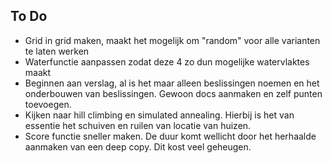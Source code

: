 ## To Do
 
- Grid in grid maken, maakt het mogelijk om "random" voor alle varianten te laten werken
- Waterfunctie aanpassen zodat deze 4 zo dun mogelijke watervlaktes maakt
- Beginnen aan verslag, al is het maar alleen beslissingen noemen en het onderbouwen van beslissingen. Gewoon docs aanmaken en zelf punten toevoegen.
- Kijken naar hill climbing en simulated annealing. Hierbij is het van essentie het schuiven en ruilen van locatie van huizen.
- Score functie sneller maken. De duur komt wellicht door het herhaalde aanmaken van een deep copy. Dit kost veel geheugen.
